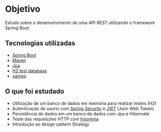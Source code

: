 # Objetivo
Estudo sobre o desenvolvimento de uma API REST utilizando o framework Spring Boot.

## Tecnologias utilizadas
* [Spring Boot](https://spring.io/projects/spring-boot)
* [Maven](https://maven.apache.org)
* [Jpa](https://spring.io/projects/spring-data-jpa)
* [H2 test database](http://www.h2database.com/html/quickstart.html)
* [xampp](https://www.apachefriends.org/pt_br/index.html)

## O que foi estudado
* Utilização de um banco de dados em memória para realizar testes (H2)
* Autenticação de usurio com [Spring Security](https://spring.io/projects/spring-security) e [JWT](https://jwt.io/) (Json Web Token)
* Persistência de dados em um banco de dados com Jpa e Hibernate
* Teste das requisições HTTP com [Insomnia](https://insomnia.rest/)
* Introdução ao design pattern Strategy
